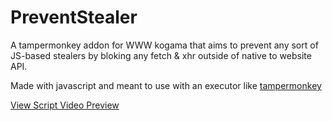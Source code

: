 # PreventStealer
A tampermonkey addon for WWW kogama that aims to prevent any sort of JS-based stealers by bloking any fetch &amp; xhr outside of native to website API.


Made with javascript and meant to use with an executor like [tampermonkey](https://www.tampermonkey.net/)

[View Script Video Preview](https://youtu.be/WG7jrak2eKs )

